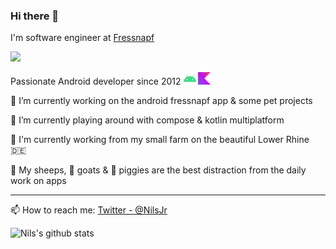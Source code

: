 ### Hi there 👋

I'm software engineer at [Fressnapf](http://www.fressnapf.de/) 

<img width="200" src="https://data.nilsdruyen.de/fn/fn-logo.png">

Passionate Android developer since 2012 <img height="20" src="https://raw.githubusercontent.com/github/explore/80688e429a7d4ef2fca1e82350fe8e3517d3494d/topics/android/android.png"> <img height="20" src="https://raw.githubusercontent.com/github/explore/80688e429a7d4ef2fca1e82350fe8e3517d3494d/topics/kotlin/kotlin.png">

🔭 I’m currently working on the android fressnapf app & some pet projects

🌱 I’m currently playing around with compose & kotlin multiplatform

🏡 I'm currently working from my small farm on the beautiful Lower Rhine 🇩🇪
     
🐑 My sheeps, 🐐 goats & 🐖 piggies are the best distraction from the daily work on apps

---

📫 How to reach me: [Twitter - @NilsJr](https://twitter.com/NilsJr)

![Nils's github stats](https://github-readme-stats.vercel.app/api?username=nilsjr&theme=prussian&show_icons=true&count_private=true&hide_title=true)
